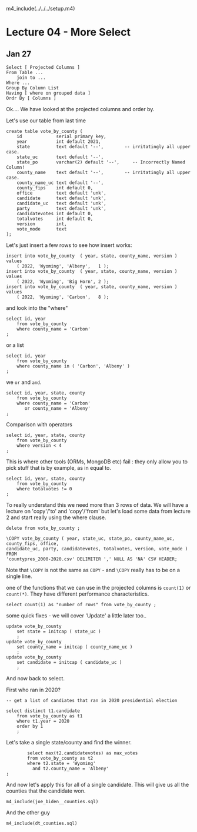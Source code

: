 m4_include(../../../setup.m4)

# Lecture 04 - More Select
## Jan 27


```
Select [ Projected Columns ]
From Table ...
    join to ...
Where ...
Group By Column List
Having [ where on grouped data ]
Ordr By [ Columns ]
```


Ok....
We have looked at the projected columns and order by.


Let's use our table from last time

```
create table vote_by_county (
    id             serial primary key,
    year           int default 2021,
    state          text default '--',        -- irritatingly all upper case.
    state_uc       text default '--',
    state_po       varchar(2) default '--',     -- Incorrectly Named Column!
    county_name    text default '--',        -- irritatingly all upper case.
    county_name_uc text default '--',
    county_fips    int default 0,
    office         text default 'unk', 
    candidate      text default 'unk', 
    candidate_uc   text default 'unk', 
    party          text default 'unk', 
    candidatevotes int default 0, 
    totalvotes     int default 0,
    version        int,
    vote_mode      text
);
```

Let's just insert a few rows to see how insert works:

```
insert into vote_by_county  ( year, state, county_name, version ) values
    ( 2022, 'Wyoming', 'Albeny',   1 );
insert into vote_by_county  ( year, state, county_name, version ) values
    ( 2022, 'Wyoming', 'Big Horn', 2 );
insert into vote_by_county  ( year, state, county_name, version ) values
    ( 2022, 'Wyoming', 'Carbon',   8 );
```


and look into the "where"

```
select id, year
	from vote_by_county 
	where county_name = 'Carbon'
;
```

or a list


```
select id, year
	from vote_by_county 
	where county_name in ( 'Carbon', 'Albeny' )
;
```

we `or` and `and`.


```
select id, year, state, county
    from vote_by_county 
	where county_name = 'Carbon'
       or county_name = 'Albeny' 
;
```

Comparison with operators

```
select id, year, state, county
    from vote_by_county 
	where version < 4
;
```

This is where other tools (ORMs, MongoDB etc) fail : they only allow you to pick stuff
that is by example, as in equal to.

```
select id, year, state, county
    from vote_by_county 
	where totalvotes != 0
;
```

To really understand this we need more than 3 rows of data.
We will have a lecture on 'copy'/'to' and 'copy'/'from' but let's load some data
from lecture 2 and start really using the where clause.

```
delete from vote_by_county ;

\COPY vote_by_county ( year, state_uc, state_po, county_name_uc, county_fips, office,
candidate_uc, party, candidatevotes, totalvotes, version, vote_mode ) FROM
'countypres_2000-2020.csv' DELIMITER ',' NULL AS 'NA' CSV HEADER;
```

Note that `\COPY` is not the same as `COPY` - and `\COPY` really has to be on
a single line.

one of the functions that we can use in the projected columns is `count(1)` or 
`count(*)`.  They have different performance characteristics.

```
select count(1) as "number of rows" from vote_by_county ;
```

some quick fixes - we will cover 'Update' a little later too..

```
update vote_by_county
	set state = initcap ( state_uc )
	;
update vote_by_county
	set county_name = initcap ( county_name_uc )
	;
update vote_by_county
	set candidate = initcap ( candidate_uc )
	;
```

And now back to select.  

First who ran in 2020?

```
-- get a list of candiates that ran in 2020 presidential election

select distinct t1.candidate
	from vote_by_county as t1
	where t1.year = 2020
	order by 1
	;
```

Let's take a single state/county and find the winner.

```
		select max(t2.candidatevotes) as max_votes
		from vote_by_county as t2
		where t2.state = 'Wyoming'
		  and t2.county_name = 'Albeny'
;
```

And now let's apply this for all of a single candidate.
This will give us all the counties that the candidate won.


```
m4_include(joe_biden__counties.sql)
```

And the other guy

```
m4_include(dt_counties.sql)
```

